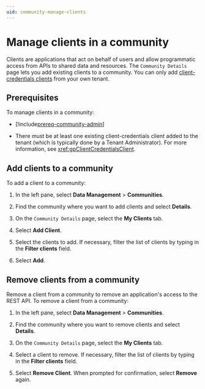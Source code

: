 ```yaml
---
uid: community-manage-clients
---
```


# Manage clients in a community

Clients are applications that act on behalf of users and allow programmatic access from APIs to shared data and resources. The `Community Details` page lets you add existing clients to a community. You can only add [client-credentials clients](xref:ccClients) from your own tenant.

## Prerequisites

To manage clients in a community:

- [!include[prereq-community-admin](includes/prereq-community-admin.md)]

- There must be at least one existing client-credentials client added to the tenant (which is typically done by a Tenant Administrator). For more information, see <xref:gpClientCredentialsClient>.

## Add clients to a community

To add a client to a community:

1. In the left pane, select **Data Management** > **Communities**.

1. Find the community where you want to add clients and select **Details**.

1. On the `Community Details` page, select the **My Clients** tab.

1. Select **Add Client**.

1. Select the clients to add. If necessary, filter the list of clients by typing in the **Filter clients** field.

1. Select **Add**.

## Remove clients from a community

Remove a client from a community to remove an application's access to the REST API. To remove a client from a community:

1. In the left pane, select **Data Management** > **Communities**.

1. Find the community where you want to remove clients and select **Details**.

1. On the `Community Details` page, select the **My Clients** tab.

1. Select a client to remove. If necessary, filter the list of clients by typing in the **Filter clients** field. 

1. Select **Remove Client**. When prompted for confirmation, select **Remove** again.

